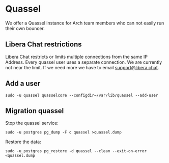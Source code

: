 # Quassel

We offer a Quassel instance for Arch team members who can not easily run their own bouncer.

## Libera Chat restrictions

Libera Chat restricts or limits multiple connections from the same IP Address. Every quassel user uses
a separate connection. We are currently not near the limit. If we need more we have to email
support@libera.chat.

## Add a user

`sudo -u quassel quasselcore --configdir=/var/lib/quassel --add-user`

## Migration quassel

Stop the quassel service:

`sudo -u postgres pg_dump -F c quassel >quassel.dump`

Restore the data:

`sudo -u postgres pg_restore -d quassel --clean --exit-on-error <quassel.dump`
